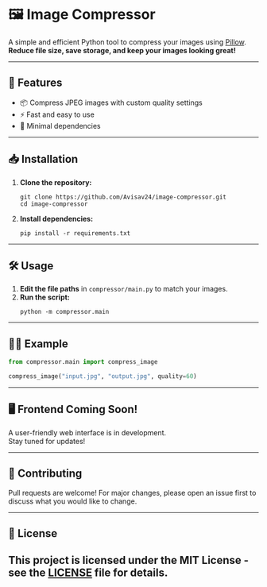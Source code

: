 # 🖼️ Image Compressor

A simple and efficient Python tool to compress your images using [Pillow](https://pypi.org/project/pillow/).  
**Reduce file size, save storage, and keep your images looking great!**

---

## 🚀 Features

- 📦 Compress JPEG images with custom quality settings
- ⚡ Fast and easy to use
- 🐍 Minimal dependencies

---

## 📥 Installation

1. **Clone the repository:**

   ```
   git clone https://github.com/Avisav24/image-compressor.git
   cd image-compressor
   ```

2. **Install dependencies:**
   ```
   pip install -r requirements.txt
   ```

---

## 🛠️ Usage

1. **Edit the file paths** in `compressor/main.py` to match your images.
2. **Run the script:**
   ```
   python -m compressor.main
   ```

---

## 🧑‍💻 Example

```python
from compressor.main import compress_image

compress_image("input.jpg", "output.jpg", quality=60)
```

---

## 🖥️ Frontend Coming Soon!

A user-friendly web interface is in development.  
Stay tuned for updates!

---

## 🤝 Contributing

Pull requests are welcome! For major changes, please open an issue first to discuss what you would like to change.

---

## 📄 License

## This project is licensed under the MIT License - see the [LICENSE](LICENSE) file for details.

